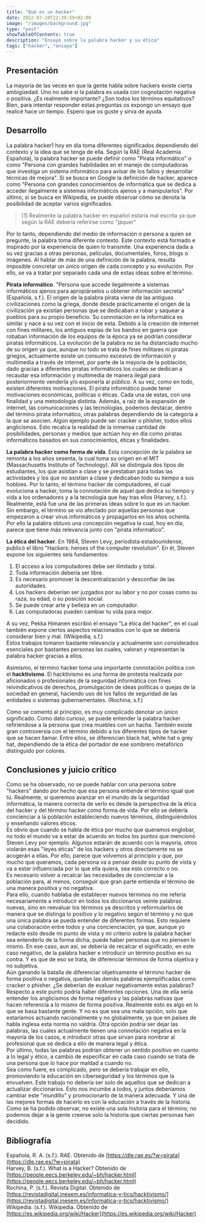 ```yaml
---
title: "Qué es un hacker"
date: 2022-07-10T22:39:59+02:00
image: "/images/background.jpg"
type: "post"
showTableOfContents: true
description: "Ensayo sobre la palabra hacker y su ética"
tags: ["hacker", "ensayo"]
---
```


## Presentación

La mayoría de las veces en que la gente habla sobre hackers existe cierta ambigüedad. Uno no sabe si la palabra es usada con cognotación negativa o positiva. ¿Es realmente importante? ¿Son todos los términos equitativos? Bien, para intentar responder estas preguntas os expongo un ensayo que realicé hace un tiempo. Espero que os guste y sirva de ayuda.

## Desarrollo

La palabra hacker1 hoy en día toma diferentes significados dependiendo del contexto y la idea que se tenga de ella. Según la RAE (Real Academia Española), la palabra hacker se puede definir como "Pirata informático" o como "Persona con grandes habilidades en el manejo de computadoras que investiga un sistema informático para avisar de los fallos y desarrollar técnicas de mejora". Si se busca en Google la definición de hacker, aparece como "Persona con grandes conocimientos de informática que se dedica a acceder ilegalmente a sistemas informáticos ajenos y a manipularlos". Por último, si se busca en Wikipedia, se puede observar cómo se denota la posibilidad de aceptar varios significados.

> \[1\] Realmente la palabra hacker en español estaría mal escrita ya que según la RAE debería referirse como "jáquer"

Por lo tanto, dependiendo del medio de información o persona a quien se pregunte, la palabra toma diferente contexto. Este contexto está formado e inspirado por la experiencia de quien lo transmite. Una experiencia dada a su vez gracias a otras personas, películas, documentales, foros, blogs o imágenes. Al hablar de más de una definición de la palabra, resulta imposible concretar un único origen de cada concepto y su evolución. Por ello, se va a tratar por separado cada una de estas ideas sobre el término.

**Pirata informático**. "Persona que accede ilegalmente a sistemas informáticos ajenos para apropiárselos u obtener información secreta" (Española, s.f.). El origen de la palabra pirata viene de las antiguas civilizaciones como la griega, donde desde prácticamente el origen de la civilización ya existían personas que se dedicaban a robar y saquear a pueblos para su propio beneficio. Su connotación en la informática es similar y nace a su vez con el inicio de esta. Debido a la creación de internet con fines militares, los antiguos espías de los bandos en guerra que robaban información de los equipos de la época ya se podrían considerar piratas informáticos. La evolución de la palabra no se ha distanciado mucho de su origen ya que, aunque no todo se trata de fines militares ni piratas griegos, actualmente existe un consumo excesivo de información y multimedia a través de internet, por parte de la mayoría de la población, dado gracias a diferentes piratas informáticos los cuales se dedican a recaudar esa información y multimedia de manera ilegal para posteriormente venderla y/o exponerla al público. A su vez, como en todo, existen diferentes motivaciones. El pirata informático puede tener motivaciones económicas, políticas o éticas. Cada una de estas, con una finalidad y una metodología distinta. Además, a raíz de la expansión de internet, las comunicaciones y las tecnologías, podemos destacar, dentro del término pirata informático, otras palabras dependiendo de la categoría a la que se asocien. Algún ejemplo puede ser cracker o phisher, todos ellos anglicismos. Esto recalca la realidad de la inmensa cantidad de posibilidades, personas y medios que actúan hoy en día como piratas informáticos basados en sus conocimientos, éticas y finalidades.

**La palabra hacker como forma de vida**. Esta concepción de la palabra se remonta a los años sesenta, la cual toma su origen en el MIT (Massachusetts Institute of Technology). Allí se distinguía dos tipos de estudiantes, los que asistían a clase y se prestaban para todas las actividades y los que no asistían a clase y dedicaban todo su tiempo a sus hobbies. Por lo tanto, el término hacker de computadores, el cual evoluciona a hacker, toma la connotación de aquel que dedica su tiempo y vida a los ordenadores y a la tecnología que hay tras ellos (Harvey, s.f.). Realmente, está fue una de las primeras ideas sobre lo que es un hacker. Sin embargo, el término se vio afectado por aquellas personas que empezaron a crear virus informáticos y propagarlos en los años ochenta. Por ello la palabra obtuvo una concepción negativa la cual, hoy en día, parece que tiene más relevancia junto con "pirata informático".

**La ética del hacker**. En 1984, Steven Levy, periodista estadounidense, publicó el libro "Hackers: heroes of the computer revolution". En él, Steven expone los siguientes seis fundamentos:

1.  El acceso a los computadores debe ser ilimitado y total.
2.  Toda información debería ser libre.
3.  Es necesario promover la descentralización y desconfiar de las autoridades.
4.  Los hackers deberían ser juzgados por su labor y no por cosas como su raza, su edad, o su posición social.
5.  Se puede crear arte y belleza en un computador.
6.  Las computadoras pueden cambiar tu vida para mejor.

A su vez, Pekka Himanen escribió el ensayo "La ética del hacker", en el cual también expone ciertos aspectos relacionados con lo que se debería considerar bien y mal. (Wikipedia, s.f.)  
Estos trabajos tomaron bastante relevancia y actualmente son considerados esenciales por bastantes personas las cuales, valoran y representan la palabra hacker gracias a ellos.

Asimismo, el término hacker toma una importante connotación política con el **hacktivismo**. El hacktivismo es una forma de protesta realizada por aficionados o profesionales de la seguridad informática con fines reivindicativos de derechos, promulgación de ideas políticas o quejas de la sociedad en general, haciendo uso de los fallos de seguridad de las entidades o sistemas gubernamentales. (Rochina, s.f.)

Como se comentó al principio, es muy complicado denotar un único significado. Como dato curioso, se puede entender la palabra hacker refiriéndose a la persona que crea muebles con un hacha. También existe gran controversia con el término debido a los diferentes tipos de hacker que se hacen llamar. Entre ellos, se diferencian black hat, white hat o grey hat, dependiendo de la ética del portador de ese sombrero metafórico distinguido por colores.

## Conclusiones y juicio crítico

Como se ha observado, no se puede hablar con una persona sobre "hackers" dando por hecho que esa persona entiende el término igual que tú. Realmente, si queremos avanzar en el mundo de la seguridad informática, la manera correcta de verlo es desde la perspectiva de la ética del hacker y del término hacker como forma de vida. Por ello se debería concienciar a la población estableciendo nuevos términos, distinguiéndolos y enseñando valores éticos.  
Es obvio que cuando se habla de ética por mucho que queramos englobar, no todo el mundo va a estar de acuerdo en todos los puntos que mencionó Steven Levy por ejemplo. Algunos estarán de acuerdo con la mayoría, otros violarán esas "leyes éticas" de los hackers y otros directamente no se acogerán a ellas. Por ello, parece que volvemos al principio y que, por mucho que queramos, cada persona va a pensar desde su punto de vista y va a estar influenciada por lo que ella quiera, sea esto correcto o no.  
Es necesario volver a recalcar las necesidades de concienciar a la población para, al menos, conseguir que gran parte entienda el término de una manera positiva y no negativa.  
Para ello, cuando hablaba de establecer nuevos términos no me refería necesariamente a introducir en todos los diccionarios veinte palabras nuevas, sino en reevaluar los términos ya descritos y reformularlos de manera que se distinga lo positivo y lo negativo según el término y no que una única palabra se pueda entender de diferentes formas. Esto requiere una colaboración entre todos y una concienciación, ya que, aunque yo redacte esto desde mi punto de vista y mi criterio sobre la palabra hacker sea entenderlo de la forma dicha, puede haber personas que no piensen lo mismo. En ese caso, aun así, se debería de recalcar el significado, en este caso negativo, de la palabra hacker e introducir un término positivo en su contra. Y es que de eso se trata, de diferenciar términos de forma objetiva y no subjetiva.  
Aún ganando la batalla de diferenciar objetivamente el término hacker de forma positiva o negativa, quedan las demás palabras ejemplificadas como cracker o phisher. ¿Se deberían de evaluar negativamente estas palabras?  
Respecto a este punto podría haber diferentes opciones. Una de ella sería entender los anglicismos de forma negativa y las palabras nativas que hacen referencia a lo mismo de forma positiva. Realmente esto es algo en lo que se basa bastante gente. Y no es que sea una mala opción, solo que estaríamos actuando nacionalmente y no globalmente, ya que en países de habla inglesa esta norma no valdría. 
Otra opción podría ser dejar las palabras, las cuales actualmente tienen una connotación negativa en la mayoría de los casos, e introducir otras que sirvan para nombrar al profesional que se dedica a ello de manera legal y ética.  
Por último, todas las palabras podrían obtener un sentido positivo en cuanto a lo legal y ético, a cambio de especificar en cada caso cuando se trata de una persona que lo hace por maldad a cuando no.  
Sea como fuere, es complicado, pero se debería trabajar en ello, promoviendo la educación en ciberseguridad y los términos que la envuelven. Este trabajo no debería ser solo de aquellos que se dedican a actualizar diccionarios. Esto nos incumbe a todos, y juntos deberíamos cambiar este "mundillo" y promocionarlo de la manera adecuada. Y una de las mejores formas de hacerlo es con la educación a través de la historia. Como se ha podido observar, no existe una sola historia para el término; no podemos dejar a la gente creerse solo la historia que ciertas personas han decidido.

## Bibliografía

Española, R. A. (s.f.). RAE. Obtenido de [https://dle.rae.es/?w=pirata](https://dle.rae.es/?w=pirata)  
Harvey, B. (s.f.). What is a Hacker? Obtenido de [https://people.eecs.berkeley.edu/~bh/hacker.html](https://people.eecs.berkeley.edu/~bh/hacker.html)  
Rochina, P. (s.f.). Revista Digital. Obtenido de [https://revistadigital.inesem.es/informatica-y-tics/hacktivismo/](https://revistadigital.inesem.es/informatica-y-tics/hacktivismo/)  
Wikipedia. (s.f.). Wikipedia. Obtenido de [https://es.wikipedia.org/wiki/Hacker](https://es.wikipedia.org/wiki/Hacker)